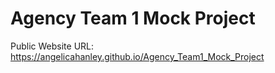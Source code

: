# Agency Team 1 Mock Project
Public Website URL: https://angelicahanley.github.io/Agency_Team1_Mock_Project
